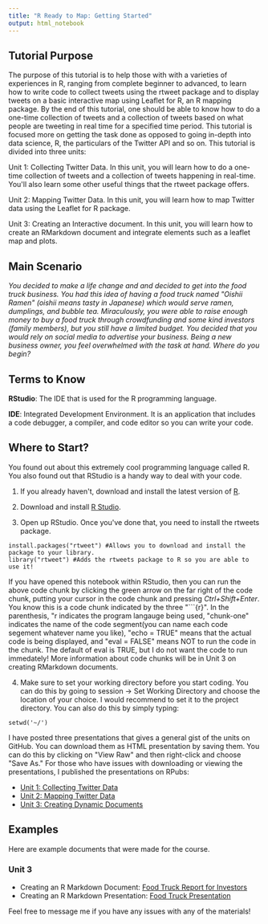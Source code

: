 ```yaml
---
title: "R Ready to Map: Getting Started"
output: html_notebook
---
```


## Tutorial Purpose
The purpose of this tutorial is to help those with with a varieties of experiences in R, ranging from complete beginner to advanced, to learn how to
write code to collect tweets using the rtweet package and to display tweets on a basic
interactive map using Leaflet for R, an R mapping package.
By the end of this tutorial, one should be able to know how to do a one-time collection of
tweets and a collection of tweets based on what people are tweeting in real time for a
specified time period. This tutorial is focused more on getting the task done as opposed
to going in-depth into data science, R, the particulars of the Twitter API and so on. This tutorial is divided into three units:

Unit 1: Collecting Twitter Data. In this unit, you will learn how to do a one-time collection of tweets and a collection of tweets happening in real-time. You'll also learn some other useful things that the rtweet package offers.

Unit 2: Mapping Twitter Data. In this unit, you will learn how to map Twitter data using the Leaflet for R package.

Unit 3: Creating an Interactive document. In this unit, you will learn how to create an RMarkdown document and integrate elements such as a leaflet map and plots.

## Main Scenario 
<i> You decided to make a life change and and decided to get into the food truck business. You had this idea of having a food truck named "Oishii Ramen" (oishii means tasty in Japanese) which would serve ramen, dumplings, and bubble tea.  Miraculously, you were able to raise enough money to buy a food truck through crowdfunding and some kind investors (family members), but you still have a limited budget. You decided that you would rely on social media to advertise your business. Being a new business owner, you feel overwhelmed with the task at hand. Where do you begin?</i>

## Terms to Know
<b>RStudio</b>: The IDE that is used for the R programming language. 

<b>IDE</b>:  Integrated Development Environment. It is an application that includes a code debugger, a compiler, and code editor so you can write your code. 



## Where to Start?
You found out about this extremely cool programming language called R. You also found out that RStudio is a handy way to deal with your code. 


1. If you already haven't, download and install the latest version of [R](https://www.r-project.org/). 

2. Download and install [R Studio](https://www.rstudio.com/).

3. Open up RStudio. Once you've done that, you need to install the rtweets package.

```{r, chunk-one, echo = TRUE, eval = FALSE}
install.packages("rtweet") #Allows you to download and install the package to your library.
library("rtweet") #Adds the rtweets package to R so you are able to use it!

```


If you have opened this notebook within RStudio, then you can run the above code chunk by clicking the green arrow on the far right of the code chunk, putting your cursor in the code chunk and pressing *Ctrl+Shift+Enter*. You know this is a code chunk indicated by the three "```{r}". In the parenthesis, "r indicates the program langauge being used, "chunk-one" indicates the name of the code segment(you can name each code segement whatever name you like), "echo = TRUE" means that the actual code is being displayed, and "eval = FALSE" means NOT to run the code in the chunk. The default of eval is TRUE, but I do not want the code to run immedately! More information about code chunks will be in Unit 3 on creating RMarkdown documents.

4. Make sure to set your working directory before you start coding. You can do this by going to session -> Set Working Directory and choose the location of your choice. I would recommend to set it to the project directory. You can also do this by simply typing:
```{r, chunk-two, echo = TRUE, eval = FALSE}
setwd('~/')
```

I have posted three presentations that gives a general gist of the units on GitHub. You can download them as HTML presentation by saving them. You can do this by clicking on "View Raw" and then right-click and choose "Save As." For those who have issues with downloading or viewing the presentations, I published the presentations on RPubs:
- [Unit 1: Collecting Twitter Data](http://rpubs.com/momiji15/374922)
- [Unit 2: Mapping Twitter Data](http://rpubs.com/momiji15/374923)
- [Unit 3: Creating Dynamic Documents](http://rpubs.com/momiji15/376043)

## Examples 
Here are example documents that were made for the course.
### Unit 3
  - Creating an R Markdown Document: [Food Truck Report for Investors](http://rpubs.com/momiji15/375864)
  - Creating an R Markdown Presentation: [Food Truck Presentation](http://rpubs.com/momiji15/375887)

Feel free to message me if you have any issues with any of the materials!

